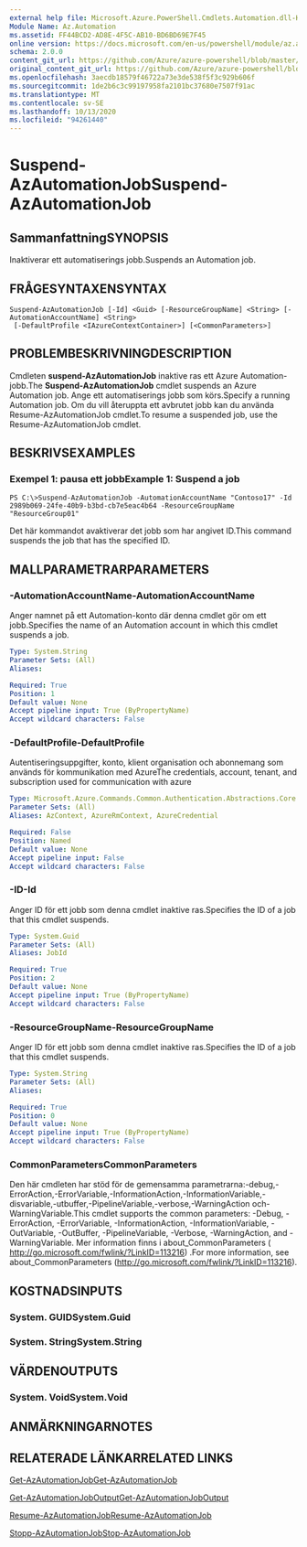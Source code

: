 ```yaml
---
external help file: Microsoft.Azure.PowerShell.Cmdlets.Automation.dll-Help.xml
Module Name: Az.Automation
ms.assetid: FF44BCD2-AD8E-4F5C-AB10-BD6BD69E7F45
online version: https://docs.microsoft.com/en-us/powershell/module/az.automation/suspend-azautomationjob
schema: 2.0.0
content_git_url: https://github.com/Azure/azure-powershell/blob/master/src/Automation/Automation/help/Suspend-AzAutomationJob.md
original_content_git_url: https://github.com/Azure/azure-powershell/blob/master/src/Automation/Automation/help/Suspend-AzAutomationJob.md
ms.openlocfilehash: 3aecdb18579f46722a73e3de538f5f3c929b606f
ms.sourcegitcommit: 1de2b6c3c99197958fa2101bc37680e7507f91ac
ms.translationtype: MT
ms.contentlocale: sv-SE
ms.lasthandoff: 10/13/2020
ms.locfileid: "94261440"
---
```

# <span data-ttu-id="1254b-101">Suspend-AzAutomationJob</span><span class="sxs-lookup"><span data-stu-id="1254b-101">Suspend-AzAutomationJob</span></span>

## <span data-ttu-id="1254b-102">Sammanfattning</span><span class="sxs-lookup"><span data-stu-id="1254b-102">SYNOPSIS</span></span>
<span data-ttu-id="1254b-103">Inaktiverar ett automatiserings jobb.</span><span class="sxs-lookup"><span data-stu-id="1254b-103">Suspends an Automation job.</span></span>

## <span data-ttu-id="1254b-104">FRÅGESYNTAXEN</span><span class="sxs-lookup"><span data-stu-id="1254b-104">SYNTAX</span></span>

```
Suspend-AzAutomationJob [-Id] <Guid> [-ResourceGroupName] <String> [-AutomationAccountName] <String>
 [-DefaultProfile <IAzureContextContainer>] [<CommonParameters>]
```

## <span data-ttu-id="1254b-105">PROBLEMBESKRIVNING</span><span class="sxs-lookup"><span data-stu-id="1254b-105">DESCRIPTION</span></span>
<span data-ttu-id="1254b-106">Cmdleten **suspend-AzAutomationJob** inaktive ras ett Azure Automation-jobb.</span><span class="sxs-lookup"><span data-stu-id="1254b-106">The **Suspend-AzAutomationJob** cmdlet suspends an Azure Automation job.</span></span>
<span data-ttu-id="1254b-107">Ange ett automatiserings jobb som körs.</span><span class="sxs-lookup"><span data-stu-id="1254b-107">Specify a running Automation job.</span></span>
<span data-ttu-id="1254b-108">Om du vill återuppta ett avbrutet jobb kan du använda Resume-AzAutomationJob cmdlet.</span><span class="sxs-lookup"><span data-stu-id="1254b-108">To resume a suspended job, use the Resume-AzAutomationJob cmdlet.</span></span>

## <span data-ttu-id="1254b-109">BESKRIVS</span><span class="sxs-lookup"><span data-stu-id="1254b-109">EXAMPLES</span></span>

### <span data-ttu-id="1254b-110">Exempel 1: pausa ett jobb</span><span class="sxs-lookup"><span data-stu-id="1254b-110">Example 1: Suspend a job</span></span>
```
PS C:\>Suspend-AzAutomationJob -AutomationAccountName "Contoso17" -Id 2989b069-24fe-40b9-b3bd-cb7e5eac4b64 -ResourceGroupName "ResourceGroup01"
```

<span data-ttu-id="1254b-111">Det här kommandot avaktiverar det jobb som har angivet ID.</span><span class="sxs-lookup"><span data-stu-id="1254b-111">This command suspends the job that has the specified ID.</span></span>

## <span data-ttu-id="1254b-112">MALLPARAMETRAR</span><span class="sxs-lookup"><span data-stu-id="1254b-112">PARAMETERS</span></span>

### <span data-ttu-id="1254b-113">-AutomationAccountName</span><span class="sxs-lookup"><span data-stu-id="1254b-113">-AutomationAccountName</span></span>
<span data-ttu-id="1254b-114">Anger namnet på ett Automation-konto där denna cmdlet gör om ett jobb.</span><span class="sxs-lookup"><span data-stu-id="1254b-114">Specifies the name of an Automation account in which this cmdlet suspends a job.</span></span>

```yaml
Type: System.String
Parameter Sets: (All)
Aliases:

Required: True
Position: 1
Default value: None
Accept pipeline input: True (ByPropertyName)
Accept wildcard characters: False
```

### <span data-ttu-id="1254b-115">-DefaultProfile</span><span class="sxs-lookup"><span data-stu-id="1254b-115">-DefaultProfile</span></span>
<span data-ttu-id="1254b-116">Autentiseringsuppgifter, konto, klient organisation och abonnemang som används för kommunikation med Azure</span><span class="sxs-lookup"><span data-stu-id="1254b-116">The credentials, account, tenant, and subscription used for communication with azure</span></span>

```yaml
Type: Microsoft.Azure.Commands.Common.Authentication.Abstractions.Core.IAzureContextContainer
Parameter Sets: (All)
Aliases: AzContext, AzureRmContext, AzureCredential

Required: False
Position: Named
Default value: None
Accept pipeline input: False
Accept wildcard characters: False
```

### <span data-ttu-id="1254b-117">-ID</span><span class="sxs-lookup"><span data-stu-id="1254b-117">-Id</span></span>
<span data-ttu-id="1254b-118">Anger ID för ett jobb som denna cmdlet inaktive ras.</span><span class="sxs-lookup"><span data-stu-id="1254b-118">Specifies the ID of a job that this cmdlet suspends.</span></span>

```yaml
Type: System.Guid
Parameter Sets: (All)
Aliases: JobId

Required: True
Position: 2
Default value: None
Accept pipeline input: True (ByPropertyName)
Accept wildcard characters: False
```

### <span data-ttu-id="1254b-119">-ResourceGroupName</span><span class="sxs-lookup"><span data-stu-id="1254b-119">-ResourceGroupName</span></span>
<span data-ttu-id="1254b-120">Anger ID för ett jobb som denna cmdlet inaktive ras.</span><span class="sxs-lookup"><span data-stu-id="1254b-120">Specifies the ID of a job that this cmdlet suspends.</span></span>

```yaml
Type: System.String
Parameter Sets: (All)
Aliases:

Required: True
Position: 0
Default value: None
Accept pipeline input: True (ByPropertyName)
Accept wildcard characters: False
```

### <span data-ttu-id="1254b-121">CommonParameters</span><span class="sxs-lookup"><span data-stu-id="1254b-121">CommonParameters</span></span>
<span data-ttu-id="1254b-122">Den här cmdleten har stöd för de gemensamma parametrarna:-debug,-ErrorAction,-ErrorVariable,-InformationAction,-InformationVariable,-disvariable,-utbuffer,-PipelineVariable,-verbose,-WarningAction och-WarningVariable.</span><span class="sxs-lookup"><span data-stu-id="1254b-122">This cmdlet supports the common parameters: -Debug, -ErrorAction, -ErrorVariable, -InformationAction, -InformationVariable, -OutVariable, -OutBuffer, -PipelineVariable, -Verbose, -WarningAction, and -WarningVariable.</span></span> <span data-ttu-id="1254b-123">Mer information finns i about_CommonParameters ( http://go.microsoft.com/fwlink/?LinkID=113216) .</span><span class="sxs-lookup"><span data-stu-id="1254b-123">For more information, see about_CommonParameters (http://go.microsoft.com/fwlink/?LinkID=113216).</span></span>

## <span data-ttu-id="1254b-124">KOSTNADS</span><span class="sxs-lookup"><span data-stu-id="1254b-124">INPUTS</span></span>

### <span data-ttu-id="1254b-125">System. GUID</span><span class="sxs-lookup"><span data-stu-id="1254b-125">System.Guid</span></span>

### <span data-ttu-id="1254b-126">System. String</span><span class="sxs-lookup"><span data-stu-id="1254b-126">System.String</span></span>

## <span data-ttu-id="1254b-127">VÄRDEN</span><span class="sxs-lookup"><span data-stu-id="1254b-127">OUTPUTS</span></span>

### <span data-ttu-id="1254b-128">System. Void</span><span class="sxs-lookup"><span data-stu-id="1254b-128">System.Void</span></span>

## <span data-ttu-id="1254b-129">ANMÄRKNINGAR</span><span class="sxs-lookup"><span data-stu-id="1254b-129">NOTES</span></span>

## <span data-ttu-id="1254b-130">RELATERADE LÄNKAR</span><span class="sxs-lookup"><span data-stu-id="1254b-130">RELATED LINKS</span></span>

[<span data-ttu-id="1254b-131">Get-AzAutomationJob</span><span class="sxs-lookup"><span data-stu-id="1254b-131">Get-AzAutomationJob</span></span>](./Get-AzAutomationJob.md)

[<span data-ttu-id="1254b-132">Get-AzAutomationJobOutput</span><span class="sxs-lookup"><span data-stu-id="1254b-132">Get-AzAutomationJobOutput</span></span>](./Get-AzAutomationJobOutput.md)

[<span data-ttu-id="1254b-133">Resume-AzAutomationJob</span><span class="sxs-lookup"><span data-stu-id="1254b-133">Resume-AzAutomationJob</span></span>](./Resume-AzAutomationJob.md)

[<span data-ttu-id="1254b-134">Stopp-AzAutomationJob</span><span class="sxs-lookup"><span data-stu-id="1254b-134">Stop-AzAutomationJob</span></span>](./Stop-AzAutomationJob.md)


